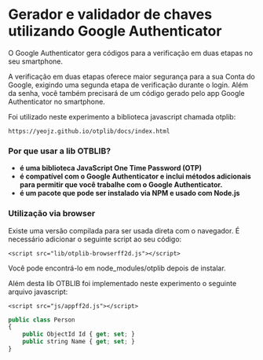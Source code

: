# Gerador e validador de chaves utilizando Google Authenticator #

O Google Authenticator gera códigos para a verificação em duas etapas no seu smartphone.

A verificação em duas etapas oferece maior segurança para a sua Conta do Google, exigindo uma segunda etapa de verificação durante o login. Além da senha, você também precisará de um código gerado pelo app Google Authenticator no smartphone.

Foi utilizado neste experimento a biblioteca javascript chamada otplib:

    https://yeojz.github.io/otplib/docs/index.html

### Por que usar a lib OTBLIB? ###
 - **é uma biblioteca JavaScript One Time Password (OTP)**
 - **é compatível com o Google Authenticator e inclui métodos adicionais para permitir que você trabalhe com o Google Authenticator.**
 - **é um pacote que pode ser instalado via NPM e usado com Node.js**

### Utilização via browser ###

Existe uma versão compilada para ser usada direta com o navegador. É necessário adicionar o seguinte script ao seu código:

    <script src="lib/otplib-browserff2d.js"></script>

Você pode encontrá-lo em node_modules/otplib depois de instalar.

Além desta lib OTBLIB foi implementado neste experimento o seguinte arquivo javascript:

    <script src="js/appff2d.js"></script>
    
```javascript
public class Person
{
    public ObjectId Id { get; set; }
    public string Name { get; set; }
}
```

